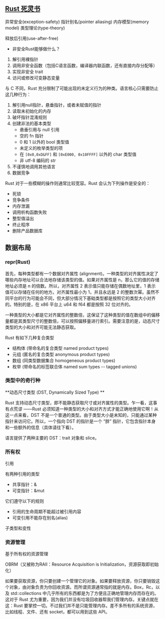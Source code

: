 
## [Rust 死灵书](https://learnku.com/docs/nomicon/2018/31-reference/4712)

异常安全(exception-safety)
指针别名(pointer aliasing)
内存模型(memory model)
类型理论(type-theory)

释放后引用(use-after-free)

* 非安全Rust能够做什么？

1. 解引用裸指针
2. 调用非安全函数（包括C语言函数，编译器内联函数，还有直接内存分配等）
3. 实现非安全 trait
4. 访问或修改可变静态变量

与 C 不同，Rust 充分限制了可能出现的未定义行为的种类。语言核心只需要防止这几种行为：
1. 解引用null指针，悬垂指针，或者未赋值的指针
2. 读取未初始化的内存
3. 破坏指针混淆规则
4. 创建非法的基本类型
    * 悬垂引用与 null 引用
    * 空的 fn 指针
    * 0 和 1 以外的 bool 类型值
    * 未定义的枚举类型的项
    * 在 `[0x0,0xD&FF]` 和 `[0xE000, 0x10FFFF]` 以外的 char 类型值
    * 非 utf-8 编码的 str
5. 不谨慎地调用其他语言
6. 数据竞争

Rust 对于一些模糊的操作则通常比较宽容。Rust 会认为下列操作是安全的：

* 死锁
* 竞争条件
* 内存泄漏
* 调用析构函数失败
* 整型值溢出
* 终止程序
* 删除产品数据库

## 数据布局

### repr(Rust)

首先，每种类型都有一个数据对齐属性 (alignment)。一种类型的对齐属性决定了哪些内存地址可以合法地存储该类型的值。如果对齐属性是 n，那么它的值的存储地址必须是 n 的倍数。所以，对齐属性 2 表示值只能存储在偶数地址里，1 表示值可以存储在任何的地方。对齐属性最小为 1，并且永远是 2 的整数次幂。虽然不同平台的行为可能会不同，但大部分情况下基础类型都是按照它的类型大小对齐的。特别的是，在 x86 平台上 u64 和 f64 都是按照 32 位对齐的。

一种类型的大小都是它对齐属性的整数倍，这保证了这种类型的值在数组中的偏移量都是其类型尺寸的整数倍，可以按照偏移量进行索引。需要注意的是，动态尺寸类型的大小和对齐可能无法静态获取。

Rust 有如下几种复合类型

* 结构体 (带命名的复合类型 named product types)
* 元组 (匿名的复合类型 anonymous product types)
* 数组 (同类型数据集合 homogeneous product types)
* 枚举 (带命名的标签联合体 named sum types -- tagged unions)

### 类型中的奇行种

**动态尺寸类型 (DST, Dynamically Sized Type) ** 

Rust 支持动态尺寸类型，即不能静态获取尺寸或对齐属性的类型。乍一看，这事有点荒谬 ——Rust 必须知道一种类型的大小和对齐方式才能正确地使用它啊！从这一点来看，DST 不是一个普通的类型。由于类型大小是未知的，只能通过某种指针来访问它。所以，一个指向 DST 的指针是一个 “胖” 指针，它包含指针本身和一些额外的信息（具体请往下看）。

语言提供了两种主要的 DST：trait 对象和 slice。



### 所有权

引用

有两种引用的类型

* 共享指针：&
* 可变指针：&mut

它们遵守以下的规则

* 引用的生命周期不能超过被引用内容
* 可变引用不能存在别名(alias)



子类型和变性



### 资源管理

基于所有权的资源管理

OBRM（又被称为RAII：Resource Acquisition is Initialization，资源获取即初始化）

如果要获取资源，你只要创建一个管理它的对象。如果要释放资源，你只要销毁这个对象，由对象负责为你回收资源。而所谓资源通常指的就是内存。Box，Rc，以及 std::collections 中几乎所有的东西都是为了方便且正确地管理内存而存在的。这对于 Rust 尤为重要，因为我们并没有垃圾回收器帮我们管理内存。关键点就在这：Rust 要掌控一切。不过我们并不是只能管理内存。差不多所有的系统资源，比如线程、文件、还有 socket，都可以用到这些 API。







